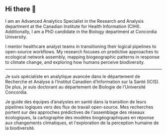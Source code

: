 ## Hi there 👋

I am an Advanced Analytics Specialist in the Research and Analysis department at the Canadian Institute for Health Information (CIHI). Additionally, I am a PhD candidate in the Biology department at Concordia University.

I mentor healthcare analyst teams in transitioning their logical pipelines to open-source workflows. My research focuses on predictive approaches to ecological network assembly, mapping biogeographic patterns in response to climate change, and exploring how humans perceive biodiversity.


--- 

Je suis spécialiste en analytique avancée dans le département de Recherche et Analyse à l’Institut Canadien d’Information sur la Santé (ICIS). De plus, je suis doctorant au département de Biologie de l’Université Concordia.

Je guide des équipes d’analystes en santé dans la transition de leurs pipelines logiques vers des flux de travail open-source. Mes recherches portent sur des approches prédictives de l'assemblage des réseaux écologiques, la cartographie des modèles biogéographiques en réponse aux changements climatiques, et l'exploration de la perception humaine de la biodiversité.

